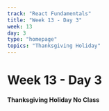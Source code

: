 ```yaml
---
track: "React Fundamentals"
title: "Week 13 - Day 3"
week: 13
day: 3
type: "homepage"
topics: "Thanksgiving Holiday"
---
```


# Week 13 - Day 3

#### Thanksgiving Holiday No Class